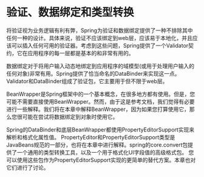 # 验证、数据绑定和类型转换

将验证视为业务逻辑有利有弊，Spring为验证和数据绑定提供了一种不排除其中任何一种的设计。具体来说，验证不应该绑定到web层，应该易于本地化，并且应该可以插入任何可用的验证器。考虑到这些问题，Spring提供了一个Validator契约，它在应用程序的每一层都是基本的和非常有用的。

数据绑定对于将用户输入动态地绑定到应用程序的域模型(或用于处理用户输入的任何对象)非常有用。Spring提供了恰当命名的DataBinder来实现这一点。Validator和DataBinder组成了验证包，它主要用于但不限于web层。

BeanWrapper是Spring框架中的一个基本概念，在很多地方都有使用。但是，您可能不需要直接使用BeanWrapper。然而，由于这是参考文档，我们觉得有必要进行一些解释。我们将在本章中解释BeanWrapper，因为如果您打算使用它，那么您很可能在尝试将数据绑定到对象时使用它。

Spring的DataBinder和底层BeanWrapper都使用PropertyEditorSupport实现来解析和格式化属性值。
PropertyEditor和PropertyEditorSupport类型是JavaBeans规范的一部分，也将在本章中进行解释。spring的core.convert包提供了一个通用的类型转换工具，以及一个用于格式化UI字段值的高级格式包。
您可以使用这些包作为PropertyEditorSupport实现的更简单的替代方案。本章也对它们进行了讨论。